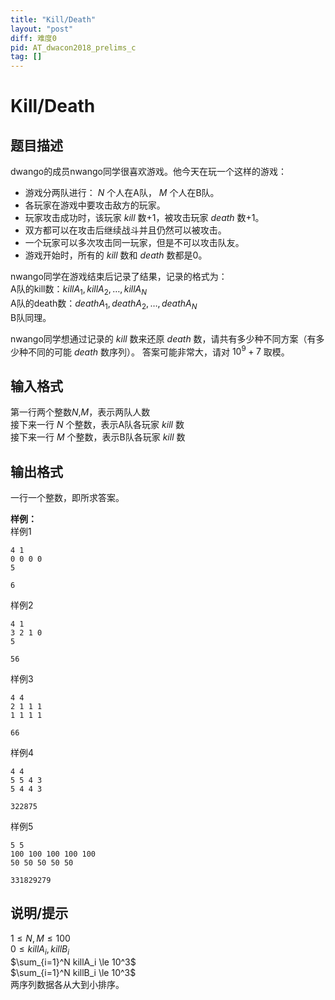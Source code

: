 ```yaml
---
title: "Kill/Death"
layout: "post"
diff: 难度0
pid: AT_dwacon2018_prelims_c
tag: []
---
```


# Kill/Death

## 题目描述

dwango的成员nwango同学很喜欢游戏。他今天在玩一个这样的游戏：

- 游戏分两队进行： $N$ 个人在A队， $M$ 个人在B队。
- 各玩家在游戏中要攻击敌方的玩家。
- 玩家攻击成功时，该玩家 $kill$ 数+1，被攻击玩家 $death$ 数+1。
- 双方都可以在攻击后继续战斗并且仍然可以被攻击。
- 一个玩家可以多次攻击同一玩家，但是不可以攻击队友。
- 游戏开始时，所有的 $kill$ 数和 $death$ 数都是0。

nwango同学在游戏结束后记录了结果，记录的格式为：  
A队的kill数：$killA_1,killA_2,\dots,killA_N$  
A队的death数：$deathA_1,deathA_2,\dots,deathA_N$  
B队同理。

nwango同学想通过记录的 $kill$ 数来还原 $death$ 数，请共有多少种不同方案（有多少种不同的可能 $death$ 数序列）。
答案可能非常大，请对 $10^9 + 7$ 取模。

## 输入格式

第一行两个整数$N$,$M$，表示两队人数  
接下来一行 $N$ 个整数，表示A队各玩家 $kill$ 数  
接下来一行 $M$ 个整数，表示B队各玩家 $kill$ 数

## 输出格式

一行一个整数，即所求答案。

**样例：**  
样例1
```
4 1
0 0 0 0
5
```
```
6
```
样例2
```
4 1
3 2 1 0
5
```
```
56
```
样例3
```
4 4
2 1 1 1
1 1 1 1
```
```
66
```
样例4
```
4 4
5 5 4 3
5 4 4 3
```
```
322875
```
样例5
```
5 5
100 100 100 100 100
50 50 50 50 50
```
```
331829279
```

## 说明/提示

$1 \le N,M \le 100$  
$0 \le killA_i,killB_i$  
$\sum_{i=1}^N killA_i \le 10^3$  
$\sum_{i=1}^N killB_i \le 10^3$  
两序列数据各从大到小排序。

